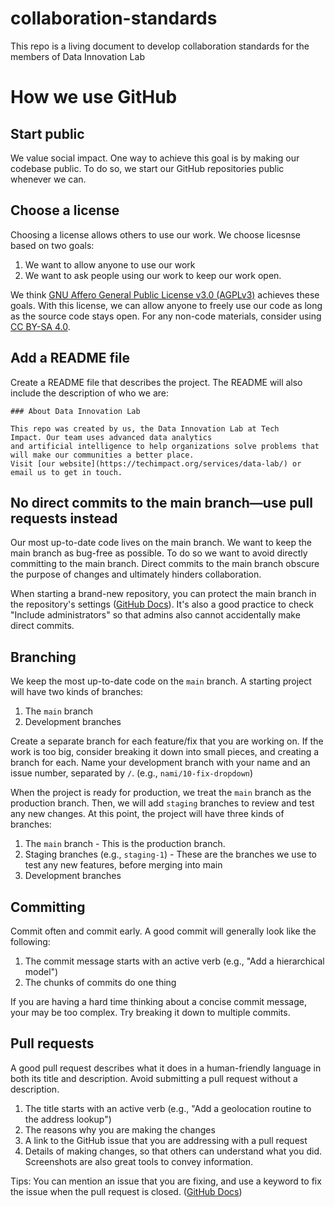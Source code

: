 # collaboration-standards
This repo is a living document to develop collaboration standards for the members of Data Innovation Lab

# How we use GitHub

## Start public

We value social impact. One way to achieve this goal is by making our codebase public. To do so, we start our GitHub repositories public whenever we can.

## Choose a license

Choosing a license allows others to use our work. We choose licesnse based on two goals:

1. We want to allow anyone to use our work
2. We want to ask people using our work to keep our work open. 

We think [GNU Affero General Public License v3.0 (AGPLv3)](https://choosealicense.com/licenses/agpl-3.0/) achieves these goals. With this license, we can allow anyone to freely use our code as long as the source code stays open. For any non-code materials, consider using [CC BY-SA 4.0](https://creativecommons.org/licenses/by-sa/4.0/).

## Add a README file

Create a README file that describes the project. The README will also include the description of who we are:


```
### About Data Innovation Lab

This repo was created by us, the Data Innovation Lab at Tech Impact. Our team uses advanced data analytics 
and artificial intelligence to help organizations solve problems that will make our communities a better place. 
Visit [our website](https://techimpact.org/services/data-lab/) or email us to get in touch.
```


## No direct commits to the main branch—use pull requests instead

Our most up-to-date code lives on the main branch. We want to keep the main branch as bug-free as possible. To do so we want to avoid directly committing to the main branch. Direct commits to the main branch obscure the purpose of changes and ultimately hinders collaboration.

When starting a brand-new repository, you can protect the main branch in the repository's settings ([GitHub Docs]( https://docs.github.com/en/repositories/configuring-branches-and-merges-in-your-repository/defining-the-mergeability-of-pull-requests/about-protected-branches)). It's also a good practice to check "Include administrators" so that admins also cannot accidentally make direct commits.

## Branching

We keep the most up-to-date code on the `main` branch. A starting project will have two kinds of branches:
1. The `main` branch
2. Development branches

Create a separate branch for each feature/fix that you are working on. If the work is too big, consider breaking it down into small pieces, and creating a branch for each.
Name your development branch with your name and an issue number, separated by `/`. (e.g., `nami/10-fix-dropdown`)

When the project is ready for production, we treat the `main` branch as the production branch. Then, we will add `staging` branches to review and test any new changes. At this point, the project will have three kinds of branches:
1. The `main` branch - This is the production branch.
2. Staging branches (e.g., `staging-1`) - These are the branches we use to test any new features, before merging into main
3. Development branches


## Committing 

Commit often and commit early. A good commit will generally look like the following:

1. The commit message starts with an active verb (e.g., "Add a hierarchical model")
2. The chunks of commits do one thing

If you are having a hard time thinking about a concise commit message, your may be too complex. Try breaking it down to multiple commits.

## Pull requests

A good pull request describes what it does in a human-friendly language in both its title and description.
Avoid submitting a pull request without a description.

1. The title starts with an active verb (e.g., "Add a geolocation routine to the address lookup")
2. The reasons why you are making the changes
3. A link to the GitHub issue that you are addressing with a pull request
4. Details of making changes, so that others can understand what you did. Screenshots are also great tools to convey information. 

Tips: You can mention an issue that you are fixing, and use a keyword to fix the issue when the pull request is closed. ([GitHub Docs][1])

[1]: https://docs.github.com/en/issues/tracking-your-work-with-issues/linking-a-pull-request-to-an-issue
